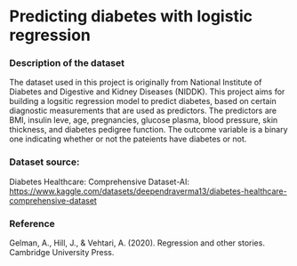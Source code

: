 # Predicting diabetes with logistic regression
### Description of the dataset
The dataset used in this project is originally from National Institute of Diabetes and Digestive and Kidney Diseases (NIDDK). This project aims for building a logsitic regression model to predict diabetes, based on certain diagnostic measurements that are used as predictors. The predictors are BMI, insulin leve, age, pregnancies, glucose plasma, blood pressure, skin thickness, and diabetes pedigree function. The outcome variable is a binary one indicating whether or not the pateients have diabetes or not. 
### Dataset source:  
Diabetes Healthcare: Comprehensive Dataset-AI: https://www.kaggle.com/datasets/deependraverma13/diabetes-healthcare-comprehensive-dataset 
### Reference
Gelman, A., Hill, J., & Vehtari, A. (2020). Regression and other stories. Cambridge University Press.
